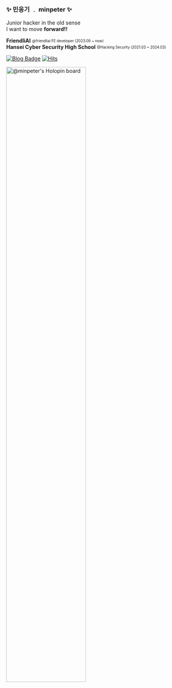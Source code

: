 ### ✨ 민웅기 ﹒ minpeter ✨

Junior hacker in the old sense  
I want to move **forward!!**  

**FriendliAI** <sub><sup>@friendliai FE developer (2023.09 ~ now)</sup></sub>  
**Hansei Cyber Security High School** <sub><sup>@Hacking Security (2021.03 ~ 2024.03)</sup></sub>  

[![Blog Badge](https://img.shields.io/badge/Blog-1d1f21?logo=Github&logoColor=white&link=https://minpeter.github.io/)](https://minpeter.github.io/)
[![Hits](https://hits.seeyoufarm.com/api/count/incr/badge.svg?url=https%3A%2F%2Fgithub.com%2Fminpeter&count_bg=%2379C83D&title_bg=%23555555&icon=&icon_color=%23E7E7E7&title=hits&edge_flat=false)](https://hits.seeyoufarm.com)

<!--<a href="[연결할 링크]" target="_blank"><img src="https://img.shields.io/badge/[쓰고 싶은 텍스트]-[컬러 코드]?style=flat-square&logo=[브랜드 이름]&logoColor=white"/></a> -->

<img src="https://holopin.io/api/user/board?user=minpeter" herf="https://holopin.io/@minpeter" alt="@minpeter's Holopin board" align="left" width="65%"/>

